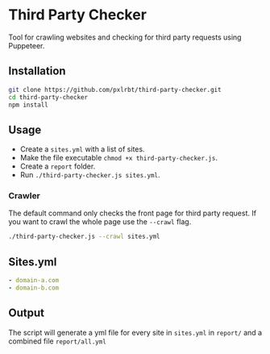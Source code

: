# Third Party Checker

Tool for crawling websites and checking for third party requests using Puppeteer.

## Installation

```bash
git clone https://github.com/pxlrbt/third-party-checker.git
cd third-party-checker
npm install
```

## Usage
- Create a `sites.yml` with a list of sites.
- Make the file executable `chmod +x third-party-checker.js`.
- Create a `report` folder.
- Run `./third-party-checker.js sites.yml`.

### Crawler
The default command only checks the front page for third party request. If you want to crawl the whole page use the `--crawl` flag.

```sh
./third-party-checker.js --crawl sites.yml
```

## Sites.yml
```yml
- domain-a.com
- domain-b.com
```

## Output
The script will generate a yml file for every site in `sites.yml` in `report/` and a combined file `report/all.yml`
